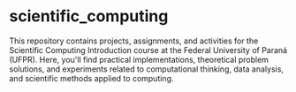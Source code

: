 # scientific_computing
This repository contains projects, assignments, and activities for the Scientific Computing Introduction course at the Federal University of Paraná (UFPR).  Here, you'll find practical implementations, theoretical problem solutions, and experiments related to computational thinking, data analysis, and scientific methods applied to computing. 
